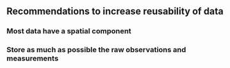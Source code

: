 ## Recommendations to increase reusability of data

### Most data have a spatial component

### Store as much as possible the raw observations and measurements 
